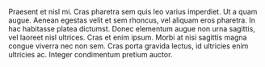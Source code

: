 Praesent et nisl mi. Cras pharetra sem quis leo varius imperdiet. Ut a quam augue. Aenean egestas velit et sem rhoncus, vel aliquam eros pharetra. In hac habitasse platea dictumst. Donec elementum augue non urna sagittis, vel laoreet nisl ultrices. Cras et enim ipsum. Morbi at nisi sagittis magna congue viverra nec non sem. Cras porta gravida lectus, id ultricies enim ultricies ac. Integer condimentum pretium auctor.


